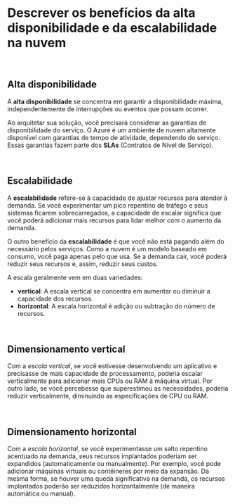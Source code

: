 # Descrever os benefícios da alta disponibilidade e da escalabilidade na nuvem

<br>

## Alta disponibilidade

A **alta disponibilidade** se concentra em garantir a disponibilidade máxima, independentemente de interrupções ou eventos que possam ocorrer.

Ao arquitetar sua solução, você precisará considerar as garantias de disponibilidade do serviço. O Azure é um ambiente de nuvem altamente disponível com garantias de tempo de atividade, dependendo do serviço. Essas garantias fazem parte dos **SLAs** (Contratos de Nível de Serviço).

<br>

## Escalabilidade

A **escalabilidade** refere-se à capacidade de ajustar recursos para atender à demanda. Se você experimentar um pico repentino de tráfego e seus sistemas ficarem sobrecarregados, a capacidade de escalar significa que você poderá adicionar mais recursos para lidar melhor com o aumento da demanda.

O outro benefício da **escalabilidade** é que você não está pagando além do necessário pelos serviços. Como a nuvem é um modelo baseado em consumo, você paga apenas pelo que usa. Se a demanda cair, você poderá reduzir seus recursos e, assim, reduzir seus custos.

A escala geralmente vem em duas variedades:

- **vertical**: A escala vertical se concentra em aumentar ou diminuir a capacidade dos recursos.
- **horizontal**: A escala horizontal é adição ou subtração do número de recursos.

<br>

## Dimensionamento vertical

Com a *escala vertical*, se você estivesse desenvolvendo um aplicativo e precisasse de mais capacidade de processamento, poderia escalar verticalmente para adicionar mais CPUs ou RAM à máquina virtual. Por outro lado, se você percebesse que superestimou as necessidades, poderia reduzir verticalmente, diminuindo as especificações de CPU ou RAM.

<br>

## Dimensionamento horizontal

Com a *escala horizontal*, se você experimentasse um salto repentino acentuado na demanda, seus recursos implantados poderiam ser expandidos (automaticamente ou manualmente). Por exemplo, você pode adicionar máquinas virtuais ou contêineres por meio da expansão. Da mesma forma, se houver uma queda significativa na demanda, os recursos implantados poderão ser reduzidos horizontalmente (de maneira automática ou manual).
